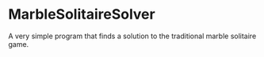 MarbleSolitaireSolver
=====================

A very simple program that finds a solution to the traditional marble solitaire game.
